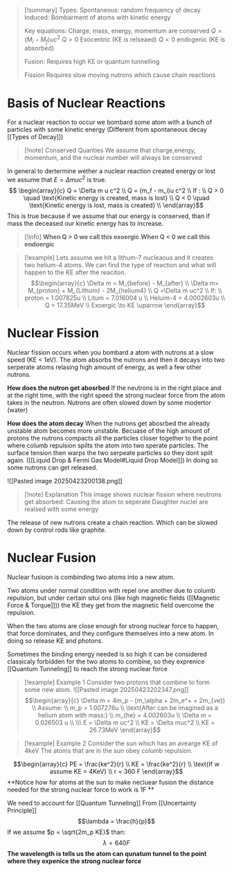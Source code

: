 
> [!summary] 
> Types: 
> Spontaneous: random frequency of decay
> Induced: Bombarment of atoms with kinetic energy
> 
> Key equations:
> Charge, mass, energy, momentum are conserved
> $Q = (M_i - M_f)uc^2$ 
> $Q > 0$ Exocentric (KE is relseaed)
> $Q < 0$ endogenic (KE is absorbed)
> 
> Fusion:
> Requires high KE or quantum tunnelling 
> 
> Fission
> Requires slow moving nutrons which cause chain reactions 



# Basis of Nuclear Reactions
For a nuclear reaction to occur we bombard some atom with a bunch of particles with some kinetic energy (Different from spontaneous decay [[Types of Decay]])

>[!note] Conserved Quanties
>We assume that  charge,energy, momentum, and the nuclear number will always be conserved


In general to dertermine wether a nuclear reaction created energy or lost we assume that $E = \Delta muc^2$ is true.
$$ \begin{array}{c}
Q = \Delta m u c^2 \\ 
Q  = (m_f - m_i)u c^2 \\ 
If : \\ 
Q > 0 \quad \text{Kinetic energy is created, mass is lost} \\
Q < 0 \quad \text{Kinetic energy is lost, mass is created} \\ 
\end{array}$$
This is true because if we assume that our energy is conserved, than if mass the deceased our kinetic energy has to increase. 

>[!info]
>**When Q > 0 we call this exoergic**
**When Q < 0 we call this endoergic**

>[!example]
Lets assume we hit a lithum-7 nucleaous and it creates two helium-4 atoms. We can find the type of reaction and what will happen to the KE after the reaciton.
>$$\begin{array}{c}
\Delta m  = M_{before} - M_{after} \\ 
 \Delta m= M_{proton} + M_{Lithum} - 2M_{helium4} \\ 
Q =\Delta m uc^2 \\ 
If: \\ 
proton = 1.007825u \\ 
Litum = 7.016004 u \\
Heluim-4 = 4.0002603u \\ 
Q = 17.35MeV \\ 
Exoergic \to KE \uparrow
\end{array}$$

# Nuclear Fission
Nuclear fission occurs when you bombard a atom with nutrons at a slow speed (KE < 1eV). The atom absorbs the nutrons and then it decays into two serperate atoms relasing high amount of energy, as well a few other nutrons.

**How does the nutron get abosrbed**
If the neutrons is in the right place and at the right time, with the right speed the strong nuclear force from the atom takes in the neutron.  Nutrons are often slowed down by some modertor (water)

**How does the atom decay**
When the nutrons get abosrbed the already unstable atom becomes more unstable. Becuase of the high amount of protons the nutrons compacts all the particles closer together to the point where columb repulsion spilts the atom into two sperate particles. The surface tension then warps the two serpeate particles so they dont spilt again. ([[Liquid Drop & Fermi Gas Model#Liquid Drop Model]])
In doing so some nutrons can get released.

![[Pasted image 20250423200138.png]]
>[!note] Explanation
>This image shows nuclear fission where neutrons get absorbed:
>Causing the atom to seperate 
>Daughter nuclei are realsed with some energy

The release of new nutrons create a chain reaction. Which can be slowed down by control rods like graphite.

# Nuclear Fusion
Nuclear fusioon is combinding two atoms into a new atom.  

Two atoms under normal condition with repel one another due to columb repulsion, but under certain situi
ons (like high magnetic fields ([[Magnetic Force & Torque]])) the KE they get from the magnetic field overcome the repulsion.

When the two atoms are close enough for strong nuclear force to happen, that force dominates, and they configure themselves into a new atom. In doing so release KE and photons.

Sometimes the binding energy needed is so high it can be considered classicaly forbidden for the two atoms to combine, so they  exprenice [[Quantum Tunneling]] to reach the strong nuclear force

>[!example] Example 1
Consider two protons that combine to form some new atom.
![[Pasted image 20250423202347.png]]
$$\begin{array}{c}
\Delta m = 4m_p - (m_\alpha + 2m_e^+ + 2m_{ve}) \\ 
Assume: \\ 
m_p = 1.007276u  \\ 
\text{After can be imagined as a helium atom with mass:} \\ 
m_{he} = 4.002603u \\ 
\Delta m = 0.026503 u \\ \\\
E = \Delta m uc^2 \\ 
KE = \Delta muc^2 \\ 
KE = 26.73MeV
\end{array}$$


>[!example] Example 2
Consider the sun which has an avearge KE of 4keV
The atoms that are in the sun obey columb repulsion.
>
$$\begin{array}{c} 
PE = \frac{ke^2}{r} \\ 
KE = \frac{ke^2}{r} \\
\text{If w assume KE = 4KeV} \\ 
r = 360 F
\end{array}$$
**Notice how for atoms at the sun to make necluear fusion the distance needed for the strong nuclear force to work is 1F **
>
We need to account for [[Quantum Tunneling]] 
From [[Uncertainty Principle]] $$\lambda = \frac{h}{p}$$
If we assume $p = \sqrt{2m_p KE}$ than:
$$\lambda = 640F$$
**The wavelength is tells us the atom can qunatum tunnel to the point where they expenice the strong nuclear force**


 

